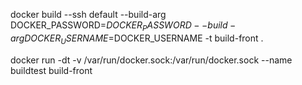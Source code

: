 docker build --ssh default --build-arg DOCKER_PASSWORD=$DOCKER_PASSWORD --build-arg DOCKER_USERNAME=$DOCKER_USERNAME -t build-front . 

docker run -dt -v /var/run/docker.sock:/var/run/docker.sock --name buildtest build-front
